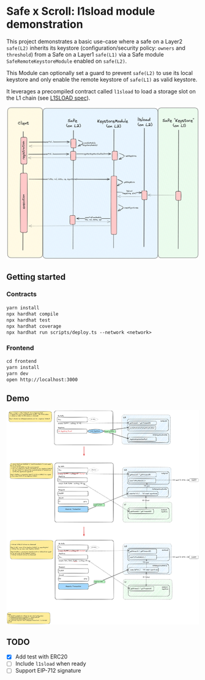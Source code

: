 # Safe x Scroll: l1sload module demonstration 

This project demonstrates a basic use-case where a safe on a Layer2 `safe(L2)` inherits its keystore (configuration/security policy: `owners` and `threshold`) from a Safe on a Layer1 `safe(L1)` via a Safe module `SafeRemoteKeystoreModule` enabled on `safe(L2)`. 

This Module can optionally set a guard to prevent `safe(L2)` to use its local keystore and only enable the remote keystore of `safe(L1)` as valid keystore.

It leverages a precompiled contract called `l1sload` to load a storage slot on the L1 chain (see [L1SLOAD spec](https://scrollzkp.notion.site/L1SLOAD-spec-a12ae185503946da9e660869345ef7dc)).

![](docs/flow.png)


## Getting started

### Contracts
```shell
yarn install
npx hardhat compile
npx hardhat test
npx hardhat coverage
npx hardhat run scripts/deploy.ts --network <network>
```

### Frontend
```shell
cd frontend
yarn install
yarn dev
open http://localhost:3000
```

## Demo

![](docs/demo-mockups.png)

## TODO
- [X] Add test with ERC20
- [ ] Include `l1sload` when ready
- [ ] Support EIP-712 signature